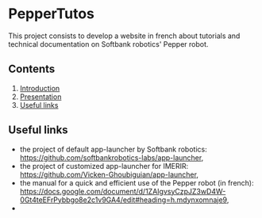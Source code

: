 # PepperTutos
This project consists to develop a website in french about tutorials and technical documentation on Softbank robotics' Pepper robot.

## Contents

1. [Introduction](#introduction)
2. [Presentation](#presentation)
2. [Useful links](#useful_links)

<a name="useful_links"></a>
## Useful links

* the project of default app-launcher by Softbank robotics: https://github.com/softbankrobotics-labs/app-launcher,
* the project of customized app-launcher for IMERIR: https://github.com/Vicken-Ghoubiguian/app-launcher,
* the manual for a quick and efficient use of the Pepper robot (in french): https://docs.google.com/document/d/1ZAIgvsyCzpJZ3wD4W-0Gt4teEFrPybbgo8e2c1v9GA4/edit#heading=h.mdynxomnaje9,
* 
